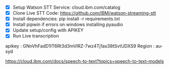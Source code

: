 - [x] Setup Watson STT Service: cloud.ibm.com/catalog
- [x] Clone Live STT Code: https://github.com/IBM/watson-streaming-stt
- [x] Install dependencies: pip install -r requirements.txt
- [x] Install pipwin if errors on windows installing pyaudio
- [x] Update setup/config with APIKEY
- [x] Run Live transcription

apikey : GNnVhFadD1lT6Rt3d3mVlRZ-7wz4Tj1as38tSvtUDXS9
Region : au-syd

https://cloud.ibm.com/docs/speech-to-text?topics=speech-to-text-models